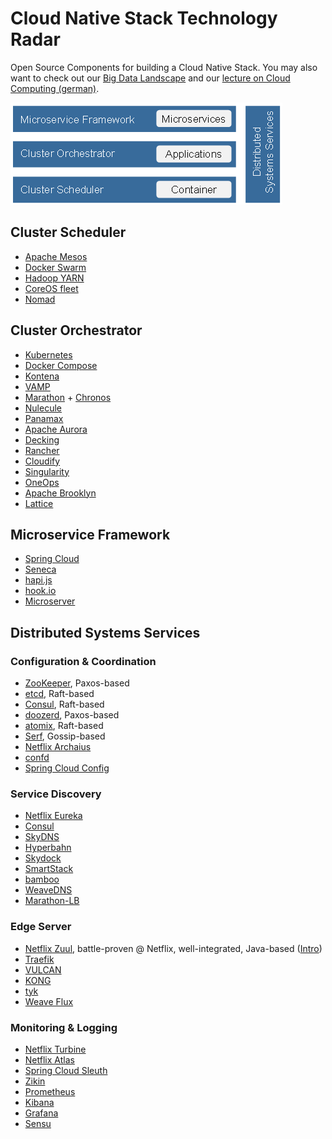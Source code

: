 # Cloud Native Stack Technology Radar

Open Source Components for building a Cloud Native Stack.
You may also want to check out our [Big Data Landscape](https://github.com/qaware/big-data-landscape) and our [lecture on Cloud Computing (german)](https://github.com/adersberger/cloudcomputing).

![Cloud Native Stack Big Picture](cloud-native-stack.png "Cloud Native Stack Big Picture")

## Cluster Scheduler
 * [Apache Mesos](http://mesos.apache.org)
 * [Docker Swarm](https://www.docker.com/products/docker-swarm)
 * [Hadoop YARN](http://hortonworks.com/hadoop/yarn)
 * [CoreOS fleet](https://github.com/coreos/fleet)
 * [Nomad](https://www.nomadproject.io)

## Cluster Orchestrator
 * [Kubernetes](http://kubernetes.io)
 * [Docker Compose](https://docs.docker.com/compose)
 * [Kontena](http://www.kontena.io)
 * [VAMP](http://vamp.io)
 * [Marathon](https://mesosphere.github.io/marathon) + [Chronos](http://mesos.github.io/chronos)
 * [Nulecule](http://www.projectatomic.io/docs/nulecule)
 * [Panamax](http://panamax.io)
 * [Apache Aurora](http://aurora.apache.org)
 * [Decking](http://decking.io)
 * [Rancher](https://github.com/rancher/rancher)
 * [Cloudify](http://getcloudify.org)
 * [Singularity](https://github.com/HubSpot/Singularity)
 * [OneOps](http://www.oneops.com)
 * [Apache Brooklyn](https://brooklyn.apache.org)
 * [Lattice](http://lattice.cf)

## Microservice Framework
 * [Spring Cloud](http://projects.spring.io/spring-cloud)
 * [Seneca](http://senecajs.org)
 * [hapi.js](http://hapijs.com)
 * [hook.io](https://hook.io)
 * [Microserver](https://github.com/aol/micro-server)

## Distributed Systems Services

### Configuration & Coordination
 * [ZooKeeper](https://zookeeper.apache.org), Paxos-based
 * [etcd](https://coreos.com/etcd/docs/latest), Raft-based
 * [Consul](https://www.consul.io), Raft-based
 * [doozerd](https://github.com/ha/doozerd), Paxos-based
 * [atomix](https://github.com/atomix/atomix), Raft-based
 * [Serf](https://www.serfdom.io), Gossip-based
 * [Netflix Archaius](https://github.com/Netflix/archaius)
 * [confd](http://www.confd.io)
 * [Spring Cloud Config](http://cloud.spring.io/spring-cloud-config)
 
### Service Discovery
 * [Netflix Eureka](https://github.com/Netflix/eureka)
 * [Consul](https://www.consul.io)
 * [SkyDNS](https://github.com/skynetservices/skydns)
 * [Hyperbahn](https://github.com/uber/hyperbahn)
 * [Skydock](https://github.com/crosbymichael/skydock)
 * [SmartStack](http://nerds.airbnb.com/smartstack-service-discovery-cloud)
 * [bamboo](https://github.com/QubitProducts/bamboo)
 * [WeaveDNS](http://docs.weave.works/weave/latest_release/weavedns.html)
 * [Marathon-LB](https://github.com/mesosphere/marathon-lb)

### Edge Server
 * [Netflix Zuul](https://github.com/Netflix/zuul), battle-proven @ Netflix, well-integrated, Java-based ([Intro](http://techblog.netflix.com/2013/06/announcing-zuul-edge-service-in-cloud.html))
 * [Traefik](http://traefik.github.io)
 * [VULCAN](http://vulcand.github.io)
 * [KONG](https://getkong.org)
 * [tyk](https://tyk.io)
 * [Weave Flux](https://github.com/weaveworks/flux)

### Monitoring & Logging
 * [Netflix Turbine](https://github.com/Netflix/Turbine)
 * [Netflix Atlas](https://github.com/Netflix/atlas)
 * [Spring Cloud Sleuth](http://cloud.spring.io/spring-cloud-sleuth)
 * [Zikin](https://github.com/openzipkin/zipkin)
 * [Prometheus](https://prometheus.io)
 * [Kibana](https://www.elastic.co/products/kibana)
 * [Grafana](http://grafana.org)
 * [Sensu](https://sensuapp.org)

